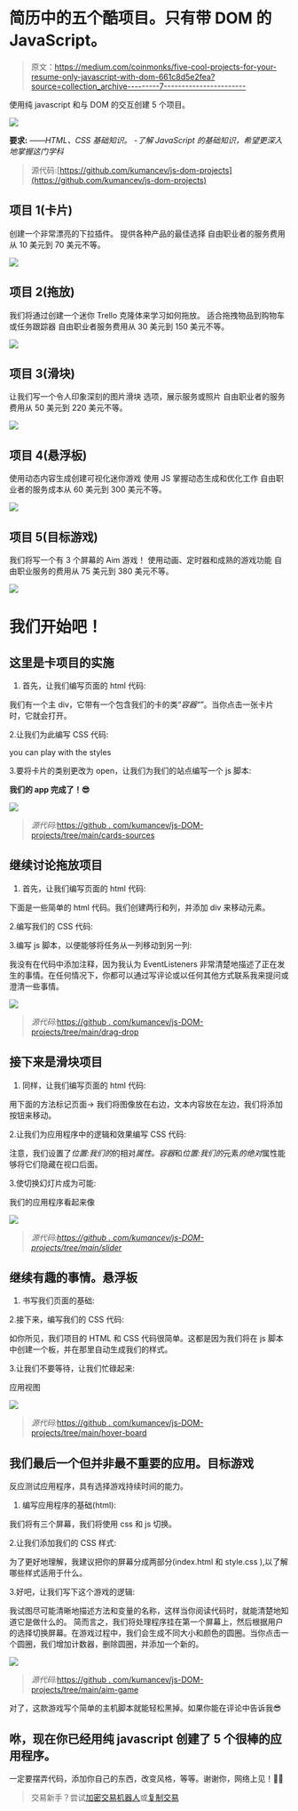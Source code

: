 # 简历中的五个酷项目。只有带 DOM 的 JavaScript。

> 原文：<https://medium.com/coinmonks/five-cool-projects-for-your-resume-only-javascript-with-dom-661c8d5e2fea?source=collection_archive---------7----------------------->

使用纯 javascript 和与 DOM 的交互创建 5 个项目。

![](img/4bf8a941eea79173ae769c80bfe952a5.png)

**要求:**
*——HTML、CSS 基础知识。
-了解 JavaScript 的基础知识，希望更深入地掌握这门学科*

> 源代码:[https://github.com/kumancev/js-dom-projects](https://github.com/kumancev/js-dom-projects)

## **项目 1(卡片)**

创建一个非常漂亮的下拉插件。
提供各种产品的最佳选择
自由职业者的服务费用从 10 美元到 70 美元不等。

![](img/47ce3dc833047875c4f40d31e6de999e.png)

## 项目 2(拖放)

我们将通过创建一个迷你 Trello 克隆体来学习如何拖放。
适合拖拽物品到购物车或任务跟踪器
自由职业者服务费用从 30 美元到 150 美元不等。

![](img/6e9c8aa40f8ef445b06295af1ee7f7d5.png)

## 项目 3(滑块)

让我们写一个令人印象深刻的图片滑块
选项，展示服务或照片
自由职业者的服务费用从 50 美元到 220 美元不等。

![](img/0f95a54765b7d102f54da645ac7c3e6d.png)

## 项目 4(悬浮板)

使用动态内容生成创建可视化迷你游戏
使用 JS 掌握动态生成和优化工作
自由职业者的服务成本从 60 美元到 300 美元不等。

![](img/28d2e7b2b0b1f20848e546cb7d9523a9.png)

## 项目 5(目标游戏)

我们将写一个有 3 个屏幕的 Aim 游戏！
使用动画、定时器和成熟的游戏功能
自由职业服务的费用从 75 美元到 380 美元不等。

![](img/7b6b2bebfe8e923cb203a15fb9f8f4c8.png)

# 我们开始吧！

## 这里是**卡项目**的实施

1.  首先，让我们编写页面的 html 代码:

我们有一个主 div，它带有一个包含我们的卡的类“*容器“*”。当你点击一张卡片时，它就会打开。

2.让我们为此编写 CSS 代码:

you can play with the styles

3.要将卡片的类别更改为 open，让我们为我们的站点编写一个 js 脚本:

**我们的 app 完成了！😎**

![](img/36e9de4020c00dd48172b38b0d847fec.png)

> *源代码:*[https://github . com/kumancev/js-DOM-projects/tree/main/cards-sources](https://github.com/kumancev/js-dom-projects/tree/main/cards-sources)

## 继续讨论拖放项目

1.  首先，让我们编写页面的 html 代码:

下面是一些简单的 html 代码。我们创建两行和列，并添加 div 来移动元素。

2.编写我们的 CSS 代码:

3.编写 js 脚本，以便能够将任务从一列移动到另一列:

我没有在代码中添加注释，因为我认为 EventListeners 非常清楚地描述了正在发生的事情。在任何情况下，你都可以通过写评论或以任何其他方式联系我来提问或澄清一些事情。

![](img/8113483ec0a80ac3988c53c275deb626.png)

> *源代码:*[https://github . com/kumancev/js-DOM-projects/tree/main/drag-drop](https://github.com/kumancev/js-dom-projects/tree/main/drag-drop)

## 接下来是滑块项目

1.  同样，让我们编写页面的 html 代码:

用下面的方法标记页面->
我们将图像放在右边，文本内容放在左边，我们将添加按钮来移动。

2.让我们为应用程序中的逻辑和效果编写 CSS 代码:

注意，我们设置了*位置:我们的*的相对*属性。容器*和*位置:我们的*元素*的绝对*属性能够将它们隐藏在视口后面。

3.使切换幻灯片成为可能:

我们的应用程序看起来像

![](img/79baeaae590984abd7a068a0baf33869.png)

> *源代码:*[*https://github . com/kumancev/js-DOM-projects/tree/main/slider*](https://github.com/kumancev/js-dom-projects/tree/main/slider)

## 继续有趣的事情。悬浮板

1.  书写我们页面的基础:

2.接下来，编写我们的 CSS 代码:

如你所见，我们项目的 HTML 和 CSS 代码很简单。这都是因为我们将在 js 脚本中创建一个板，并在那里自动生成我们的样式。

3.让我们不要等待，让我们忙碌起来:

应用视图

![](img/6344cf06785b8b89fe5dcca7b775564a.png)

> *源代码:*[https://github . com/kumancev/js-DOM-projects/tree/main/hover-board](https://github.com/kumancev/js-dom-projects/tree/main/hover-board)

## 我们最后一个但并非最不重要的应用。目标游戏

反应测试应用程序，具有选择游戏持续时间的能力。

1.  编写应用程序的基础(html):

我们将有三个屏幕，我们将使用 css 和 js 切换。

2.让我们添加我们的 CSS 样式:

为了更好地理解，我建议把你的屏幕分成两部分(index.html 和 style.css ),以了解哪些样式适用于什么。

3.好吧，让我们写下这个游戏的逻辑:

我试图尽可能清晰地描述方法和变量的名称，这样当你阅读代码时，就能清楚地知道它是做什么的。
简而言之，我们将处理程序挂在第一个屏幕上，然后根据用户的选择切换屏幕。在游戏过程中，我们会生成不同大小和颜色的圆圈。当你点击一个圆圈，我们增加计数器，删除圆圈，并添加一个新的。

![](img/3ed1deb9dfcc9b9a00ce06b764feaea1.png)

> *源代码:*[https://github . com/kumancev/js-DOM-projects/tree/main/aim-game](https://github.com/kumancev/js-dom-projects/tree/main/aim-game)

对了，这款游戏写个简单的主机脚本就能轻松黑掉。如果你能在评论中告诉我😎

## 咻，现在你已经用纯 javascript 创建了 5 个很棒的应用程序。

一定要摆弄代码，添加你自己的东西，改变风格，等等。谢谢你，网络上见！👋🏼

> 交易新手？尝试[加密交易机器人](/coinmonks/crypto-trading-bot-c2ffce8acb2a)或[复制交易](/coinmonks/top-10-crypto-copy-trading-platforms-for-beginners-d0c37c7d698c)